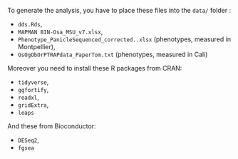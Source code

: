To generate the analysis, you have to place these files into the `data/` folder :

- `dds.Rds`,
- `MAPMAN BIN-Osa_MSU_v7.xlsx`,
- `Phenotype_PanicleSequenced_corrected..xlsx` (phenotypes, measured in Montpellier),
- `OsOgObOrPTRAPdata_PaperTom.txt` (phenotypes, measured in Cali)

Moreover you need to install these R packages from CRAN:

- `tidyverse`,
- `ggfortify`,
- `readxl`,
- `gridExtra`,
- `leaps`

And these from Bioconductor:

- `DESeq2`,
- `fgsea`
